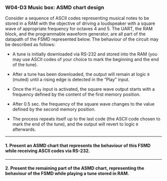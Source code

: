 ### W04-D3 Music box: ASMD chart design


Consider a sequence of ASCII codes representing musical notes to be stored in a RAM with the objective of driving a loudspeaker with a square wave of appropriate frequency for octaves 4 and 5. The UART, the RAM block, and the programmable waveform generator, are all part of the datapath of the FSMD represented below. The behaviour of the circuit may be described as follows:

* A tune is initially downloaded via RS-232 and stored into the RAM (you may use ASCII codes of your choice to mark the beginning and the end of the tune).

* After a tune has been downloaded, the output will remain at logic `0` (muted) until a rising edge is detected in the “Play” input.

* Once the `Play` input is activated, the square wave output starts with a frequency defined by the content of the first memory position.

* After 0.5 sec. the frequency of the square wave changes to the value defined by the second memory position.

* The process repeats itself up to the last code (the ASCII code chosen to mark the end of the tune), and the output will revert to logic `0` afterwards.


----

#### 1. Present an ASMD chart that represents the behaviour of this FSMD while receiving ASCII codes via RS-232.


----
#### 2. Present the remaining part of the ASMD chart, representing the behaviour of the FSMD while playing a tune stored in RAM.
